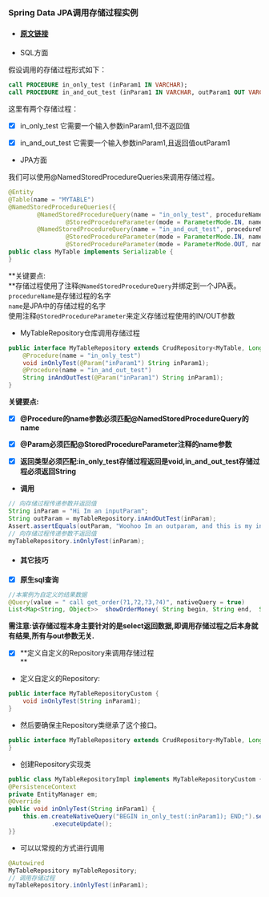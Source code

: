 ### Spring Data JPA调用存储过程实例

* #### [原文链接](https://blog.csdn.net/chszs/article/details/50127823)
* SQL方面

假设调用的存储过程形式如下：

```Sql
call PROCEDURE in_only_test (inParam1 IN VARCHAR);
call PROCEDURE in_and_out_test (inParam1 IN VARCHAR, outParam1 OUT VARCHAR);
```

这里有两个存储过程：

* [x] in\_only\_test           它需要一个输入参数inParam1,但不返回值

* [x] in\_and\_out\_test    它需要一个输入参数inParam1,且返回值outParam1

* JPA方面

我们可以使用@NamedStoredProcedureQueries来调用存储过程。

```java
@Entity
@Table(name = "MYTABLE")
@NamedStoredProcedureQueries({
        @NamedStoredProcedureQuery(name = "in_only_test", procedureName = "in_only_test", parameters = {
                @StoredProcedureParameter(mode = ParameterMode.IN, name = "inParam1", type = String.class) }),
        @NamedStoredProcedureQuery(name = "in_and_out_test", procedureName = "in_and_out_test", parameters = {
                @StoredProcedureParameter(mode = ParameterMode.IN, name = "inParam1", type = String.class),
                @StoredProcedureParameter(mode = ParameterMode.OUT, name = "outParam1", type = String.class) }) })
public class MyTable implements Serializable {
}
```

**关键要点:      
**存储过程使用了注释`@NamedStoredProcedureQuery`并绑定到一个JPA表。`procedureName`是存储过程的名字  
`name`是JPA中的存储过程的名字  
使用注释`@StoredProcedureParameter`来定义存储过程使用的IN/OUT参数

* MyTableRepository仓库调用存储过程

```java
public interface MyTableRepository extends CrudRepository<MyTable, Long> {
    @Procedure(name = "in_only_test")
    void inOnlyTest(@Param("inParam1") String inParam1);
    @Procedure(name = "in_and_out_test")
    String inAndOutTest(@Param("inParam1") String inParam1);
}
```

**关键要点:**

* [x] **@Procedure的name参数必须匹配@NamedStoredProcedureQuery的name**

* [x] **@Param必须匹配@StoredProcedureParameter注释的name参数**

* [x] **返回类型必须匹配:in\_only\_test存储过程返回是void,in\_and\_out\_test存储过程必须返回String**

* **调用**

```java
// 向存储过程传递参数并返回值
String inParam = "Hi Im an inputParam";
String outParam = myTableRepository.inAndOutTest(inParam);
Assert.assertEquals(outParam, "Woohoo Im an outparam, and this is my inparam Hi Im an inputParam");
// 向存储过程传递参数不返回值
myTableRepository.inOnlyTest(inParam);
```

* #### 其它技巧
* [x] **原生sql查询**

```java
//本案例为自定义的结果数据
@Query(value = " call get_order(?1,?2,?3,?4)", nativeQuery = true)
List<Map<String, Object>>  showOrderMoney( String begin, String end,  String sno, String country);
```

**需注意:该存储过程本身主要针对的是select返回数据,即调用存储过程之后本身就有结果,所有与out参数无关.**

* [x] **定义自定义的Repository来调用存储过程  
  **

* 定义自定义的Repository:

```java
public interface MyTableRepositoryCustom {
    void inOnlyTest(String inParam1);
}
```

* 然后要确保主Repository类继承了这个接口。

```java
public interface MyTableRepository extends CrudRepository<MyTable, Long>, MyTableRepositoryCustom {
}
```

* 创建Repository实现类

```java
public class MyTableRepositoryImpl implements MyTableRepositoryCustom {
@PersistenceContext
private EntityManager em;
@Override
public void inOnlyTest(String inParam1) {
    this.em.createNativeQuery("BEGIN in_only_test(:inParam1); END;").setParameter("inParam1", inParam1)
            .executeUpdate();
}}
```

* 可以以常规的方式进行调用

```java
@Autowired
MyTableRepository myTableRepository;
// 调用存储过程
myTableRepository.inOnlyTest(inParam1);
```



